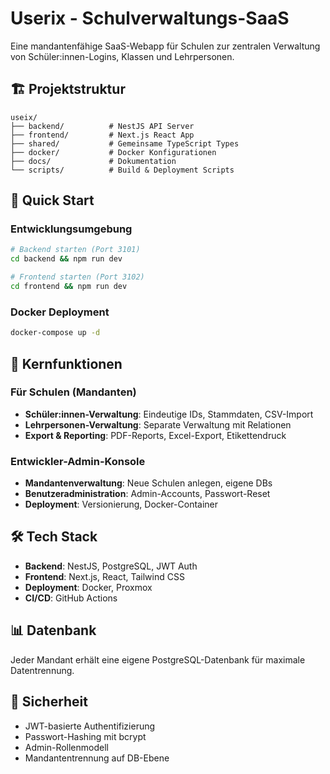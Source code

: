 # Userix - Schulverwaltungs-SaaS

Eine mandantenfähige SaaS-Webapp für Schulen zur zentralen Verwaltung von Schüler:innen-Logins, Klassen und Lehrpersonen.

## 🏗️ Projektstruktur

```
useix/
├── backend/          # NestJS API Server
├── frontend/         # Next.js React App
├── shared/           # Gemeinsame TypeScript Types
├── docker/           # Docker Konfigurationen
├── docs/             # Dokumentation
└── scripts/          # Build & Deployment Scripts
```

## 🚀 Quick Start

### Entwicklungsumgebung

```bash
# Backend starten (Port 3101)
cd backend && npm run dev

# Frontend starten (Port 3102)
cd frontend && npm run dev
```

### Docker Deployment

```bash
docker-compose up -d
```

## 🎯 Kernfunktionen

### Für Schulen (Mandanten)
- **Schüler:innen-Verwaltung**: Eindeutige IDs, Stammdaten, CSV-Import
- **Lehrpersonen-Verwaltung**: Separate Verwaltung mit Relationen
- **Export & Reporting**: PDF-Reports, Excel-Export, Etikettendruck

### Entwickler-Admin-Konsole
- **Mandantenverwaltung**: Neue Schulen anlegen, eigene DBs
- **Benutzeradministration**: Admin-Accounts, Passwort-Reset
- **Deployment**: Versionierung, Docker-Container

## 🛠️ Tech Stack

- **Backend**: NestJS, PostgreSQL, JWT Auth
- **Frontend**: Next.js, React, Tailwind CSS
- **Deployment**: Docker, Proxmox
- **CI/CD**: GitHub Actions

## 📊 Datenbank

Jeder Mandant erhält eine eigene PostgreSQL-Datenbank für maximale Datentrennung.

## 🔐 Sicherheit

- JWT-basierte Authentifizierung
- Passwort-Hashing mit bcrypt
- Admin-Rollenmodell
- Mandantentrennung auf DB-Ebene
